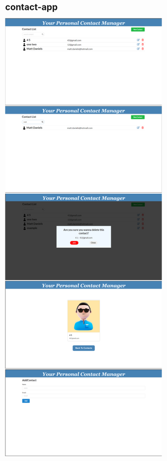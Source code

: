 # contact-app
<img src="contact-app/src/images/home.png"/>
<img src="contact-app/src/images/search-result.png"/>
<img src="contact-app/src/images/delete.png"/>
<img src="contact-app/src/images/contact-card.png"/>
<img src="contact-app/src/images/add-contact-page.png"/>
